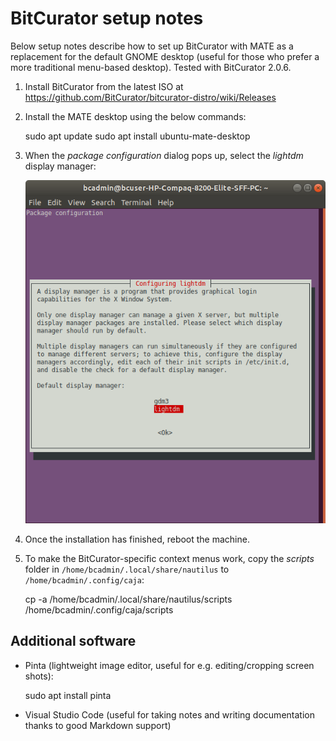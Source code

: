 # BitCurator setup notes

Below setup notes describe how to set up BitCurator with MATE as a replacement for the default GNOME desktop (useful for those who prefer a more traditional menu-based desktop). Tested with BitCurator 2.0.6.

1. Install BitCurator from the latest ISO at <https://github.com/BitCurator/bitcurator-distro/wiki/Releases>

2. Install the MATE desktop using the below commands:

    sudo apt update
    sudo apt install ubuntu-mate-desktop

3. When the *package configuration* dialog pops up, select the *lightdm* display manager:

    ![](./img/display-lightdm.png)

4. Once the installation has finished, reboot the machine.

6. To make the BitCurator-specific context menus work, copy the *scripts* folder in `/home/bcadmin/.local/share/nautilus` to `/home/bcadmin/.config/caja`:

    cp -a /home/bcadmin/.local/share/nautilus/scripts /home/bcadmin/.config/caja/scripts

## Additional software

- Pinta (lightweight image editor, useful for e.g. editing/cropping screen shots):

    sudo apt install pinta

- Visual Studio Code (useful for taking notes and writing documentation thanks to good Markdown support)
